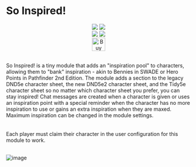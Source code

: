 # So Inspired!

<p align="center"><img src="https://img.shields.io/badge/Foundry-v13-informational">
<img src="https://img.shields.io/badge/DND5e_System-5.0.4_Verified-red"><br>
<img src="https://img.shields.io/github/downloads/MySurvive/so-inspired/latest/module.zip">
<img src="https://img.shields.io/badge/dynamic/json?label=Forge%20Installs&query=package.installs&suffix=%25&url=https%3A%2F%2Fforge-vtt.com%2Fapi%2Fbazaar%2Fpackage%2Fso-inspired&colorB=4aa94a"><br>
<a href='https://ko-fi.com/U7U5VLCAV' target='_blank'><img height='36' style='border:0px;height:36px;' src='https://storage.ko-fi.com/cdn/kofi2.png?v=3' border='0' alt='Buy Me a Coffee at ko-fi.com' /></a></p>
<br>
So Inspired! is a tiny module that adds an "inspiration pool" to characters, allowing them to "bank" inspiration - akin to Bennies in SWADE or Hero Points in Pathfinder 2nd Edition. The module adds a section to the legacy DND5e character sheet, the new DND5e2 character sheet, and the Tidy5e character sheet so no matter which character sheet you prefer, you can stay inspired! Chat messages are created when a character is given or uses an inspiration point with a special reminder when the character has no more inspiration to use or gains an extra inspiration when they are maxed. Maximum inspiration can be changed in the module settings.
<br>
<br>
<br>
Each player must claim their character in the user configuration for this module to work.<br><br>

![image](https://github.com/mysurvive/so-inspired/assets/16602055/322fb792-6be0-4e18-ac18-0ac7b4823de0)
